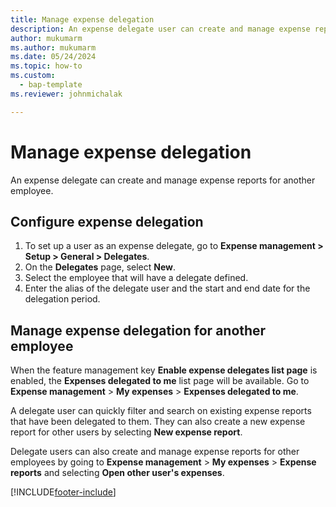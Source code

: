 ```yaml
---
title: Manage expense delegation
description: An expense delegate user can create and manage expense reports for another employee in the organization.
author: mukumarm
ms.author: mukumarm 
ms.date: 05/24/2024
ms.topic: how-to
ms.custom: 
  - bap-template
ms.reviewer: johnmichalak

---
```


# Manage expense delegation

An expense delegate can create and manage expense reports for another employee.

## Configure expense delegation

1. To set up a user as an expense delegate, go to **Expense management > Setup > General > Delegates**.
2. On the **Delegates** page, select **New**.
3. Select the employee that will have a delegate defined. 
4. Enter the alias of the delegate user and the start and end date for the delegation period.

## Manage expense delegation for another employee

When the feature management key **Enable expense delegates list page** is enabled, the **Expenses delegated to me** list page will be available. Go to **Expense management** > **My expenses** > **Expenses delegated to me**.

A delegate user can quickly filter and search on existing expense reports that have been delegated to them. They can also create a new expense report for other users by selecting **New expense report**.

Delegate users can also create and manage expense reports for other employees by going to **Expense management** > **My expenses** > **Expense reports** and selecting **Open other user's expenses**.


[!INCLUDE[footer-include](../includes/footer-banner.md)]
